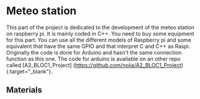 # Meteo station
This part of the project is dedicated to the development of the meteo station on raspberry pi. It is mainly coded in C++.
You need to buy some equipment for this part. You can use all the different models of Raspberry pi and some equivalent that have the same GPIO and that interpret C and C++ as Raspi. Originally the code is done for Arduino and hasn't the same connection function as this one. The code for arduino is available on an other repo called [A2_BLOC1_Project] (https://github.com/noiia/A2_BLOC1_Project){:target="_blank"}.
## Materials
